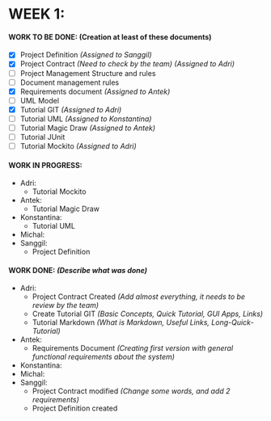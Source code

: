 # WEEK 1:
#### WORK TO BE DONE: (Creation at least of these documents)

 - [X] Project Definition *(Assigned to Sanggil)*
 - [X] Project Contract *(Need to check by the team) (Assigned to Adri)*
 - [ ] Project Management Structure and rules
 - [ ] Document management rules
 - [X] Requirements document *(Assigned to Antek)*
 - [ ] UML Model
 - [X] Tutorial GIT *(Assigned to Adri)*
 - [ ] Tutorial UML *(Assigned to Konstantina)*
 - [ ] Tutorial Magic Draw *(Assigned to Antek)*
 - [ ] Tutorial JUnit
 - [ ] Tutorial Mockito *(Assigned to Adri)*

#### WORK IN PROGRESS:

* Adri:
   - Tutorial Mockito
* Antek:
   - Tutorial Magic Draw
* Konstantina:
   - Tutorial UML
* Michal: 
* Sanggil:
  - Project Definition

#### WORK DONE: *(Describe what was done)*
* Adri:
	- Project Contract Created *(Add almost everything, it needs to be review by the team)*
	- Create Tutorial GIT *(Basic Concepts, Quick Tutorial, GUI Apps, Links)*
   - Tutorial Markdown _(What is Markdown, Useful Links, Long-Quick-Tutorial)_
* Antek:
   - Requirements Document *(Creating first version with general functional requirements about the system)*
* Konstantina:
* Michal:
* Sanggil:
  - Project Contract modified *(Change some words, and add 2 requirements)*
  - Project Definition created
